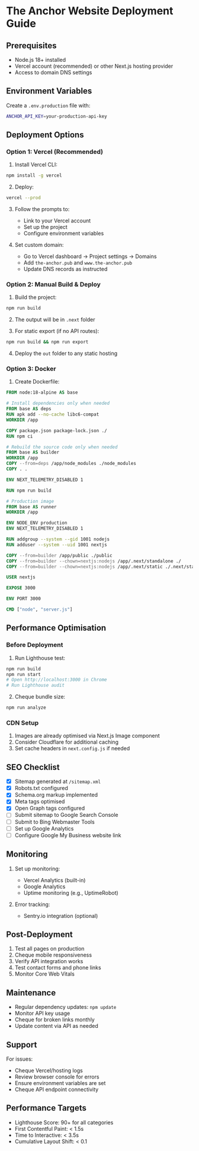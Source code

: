 # The Anchor Website Deployment Guide

## Prerequisites

- Node.js 18+ installed
- Vercel account (recommended) or other Next.js hosting provider
- Access to domain DNS settings

## Environment Variables

Create a `.env.production` file with:

```bash
ANCHOR_API_KEY=your-production-api-key
```

## Deployment Options

### Option 1: Vercel (Recommended)

1. Install Vercel CLI:
```bash
npm install -g vercel
```

2. Deploy:
```bash
vercel --prod
```

3. Follow the prompts to:
   - Link to your Vercel account
   - Set up the project
   - Configure environment variables

4. Set custom domain:
   - Go to Vercel dashboard → Project settings → Domains
   - Add `the-anchor.pub` and `www.the-anchor.pub`
   - Update DNS records as instructed

### Option 2: Manual Build & Deploy

1. Build the project:
```bash
npm run build
```

2. The output will be in `.next` folder

3. For static export (if no API routes):
```bash
npm run build && npm run export
```

4. Deploy the `out` folder to any static hosting

### Option 3: Docker

1. Create Dockerfile:
```dockerfile
FROM node:18-alpine AS base

# Install dependencies only when needed
FROM base AS deps
RUN apk add --no-cache libc6-compat
WORKDIR /app

COPY package.json package-lock.json ./
RUN npm ci

# Rebuild the source code only when needed
FROM base AS builder
WORKDIR /app
COPY --from=deps /app/node_modules ./node_modules
COPY . .

ENV NEXT_TELEMETRY_DISABLED 1

RUN npm run build

# Production image
FROM base AS runner
WORKDIR /app

ENV NODE_ENV production
ENV NEXT_TELEMETRY_DISABLED 1

RUN addgroup --system --gid 1001 nodejs
RUN adduser --system --uid 1001 nextjs

COPY --from=builder /app/public ./public
COPY --from=builder --chown=nextjs:nodejs /app/.next/standalone ./
COPY --from=builder --chown=nextjs:nodejs /app/.next/static ./.next/static

USER nextjs

EXPOSE 3000

ENV PORT 3000

CMD ["node", "server.js"]
```

## Performance Optimisation

### Before Deployment

1. Run Lighthouse test:
```bash
npm run build
npm run start
# Open http://localhost:3000 in Chrome
# Run Lighthouse audit
```

2. Cheque bundle size:
```bash
npm run analyze
```

### CDN Setup

1. Images are already optimised via Next.js Image component
2. Consider Cloudflare for additional caching
3. Set cache headers in `next.config.js` if needed

## SEO Checklist

- [x] Sitemap generated at `/sitemap.xml`
- [x] Robots.txt configured
- [x] Schema.org markup implemented
- [x] Meta tags optimised
- [x] Open Graph tags configured
- [ ] Submit sitemap to Google Search Console
- [ ] Submit to Bing Webmaster Tools
- [ ] Set up Google Analytics
- [ ] Configure Google My Business website link

## Monitoring

1. Set up monitoring:
   - Vercel Analytics (built-in)
   - Google Analytics
   - Uptime monitoring (e.g., UptimeRobot)

2. Error tracking:
   - Sentry.io integration (optional)

## Post-Deployment

1. Test all pages on production
2. Cheque mobile responsiveness
3. Verify API integration works
4. Test contact forms and phone links
5. Monitor Core Web Vitals

## Maintenance

- Regular dependency updates: `npm update`
- Monitor API key usage
- Cheque for broken links monthly
- Update content via API as needed

## Support

For issues:
- Cheque Vercel/hosting logs
- Review browser console for errors
- Ensure environment variables are set
- Cheque API endpoint connectivity

## Performance Targets

- Lighthouse Score: 90+ for all categories
- First Contentful Paint: < 1.5s
- Time to Interactive: < 3.5s
- Cumulative Layout Shift: < 0.1